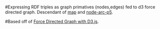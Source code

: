 #Expressing RDF triples as graph primatives (nodes,edges) fed to d3 force directed graph. Descendant of [map](https://github.com/bshambaugh/map/) and [node-arc-p5](https://github.com/bshambaugh/node-arc-p5).

#Based off of [Force Directed Graph with D3.js](https://bl.ocks.org/mbostock/4062045).
